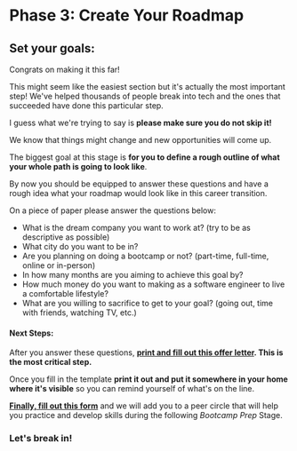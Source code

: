 # Phase 3: Create Your Roadmap

## Set your goals:

Congrats on making it this far!

This might seem like the easiest section but it's actually the most important step! We've helped thousands of people break into tech and the ones that succeeded have done this particular step.

I guess what we're trying to say is **please make sure you do not skip it!**

We know that things might change and new opportunities will come up. 

The biggest goal at this stage is **for you to define a rough outline of what your whole path is going to look like**. 

By now you should be equipped to answer these questions and have a rough idea what your roadmap would look like in this career transition.

On a piece of paper please answer the questions below:

* What is the dream company you want to work at? \(try to be as descriptive as possible\)
* What city do you want to be in?
* Are you planning on doing a bootcamp or not? \(part-time, full-time, online or in-person\)
* In how many months are you aiming to achieve this goal by?
* How much money do you want to making as a software engineer to live a comfortable lifestyle?
* What are you willing to sacrifice to get to your goal? \(going out, time with friends, watching TV, etc.\)

#### Next Steps:

After you answer these questions, [**print and fill out this offer letter**](https://docs.google.com/document/d/12jDschLbdBNZ-iuURcfovWrBDOvmBuPJI9TXwj6vddM/edit?usp=sharing)**. This is the most critical step.**

Once you fill in the template **print it out and put it somewhere in your home where it's visible** so you can remind yourself of what's on the line.

[**Finally, fill out this form**](https://docs.google.com/document/d/12jDschLbdBNZ-iuURcfovWrBDOvmBuPJI9TXwj6vddM/edit?usp=sharing) and we will add you to a peer circle that will help you practice and develop skills during the following _Bootcamp Prep_ Stage.

### Let's break in!

